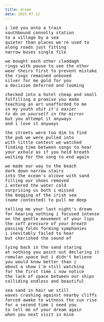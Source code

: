 ```yaml
---
title: dream
date: 2025-07-12
---
```


<pre>i led you onto a train
southbound connolly station
to a village by a sea
quieter than places we're used to
along roads just fitting
narrow buses single file</pre>

<pre>we bought each other claddagh
rings with pause to see the other
wear theirs first to prevent mistake
the rings remained unboxed
silver for me gold for you
a decision deferred and looming</pre>

<pre>checked into a hotel cheap and small
fulfilling a promise you made
teaching an art unafforded to me
in my youth <i>shit it's easier
to do on yourself in the mirror</i>
but you attempt it anyways
and i love it anyways</pre>

<pre>the streets were too dim to find
the pub we were pulled into
with little contest we watched
finding time between songs to hear
your <i>exhale</i> as if you held breath
waiting for the song to end again</pre>

<pre>we made our way to the beach
dark down narrow stairs
into the ocean's alcove with sand
filling our shoes removed
i entered the water cold
surprising us both i missed
the begging of the irish sea
(name contested) to pull me deep</pre>

<pre>telling me your last night's dream
for hearing nothing i focused intense
on the gentle movement of your lips
the <i>soft pressure of your breath</i>
passing folds forming symphonies
i inevitably failed to hear
but cherished the sound of</pre>

<pre>lying back in the sand staring
at nothing you point out declaring it
<i>romulan space</i> but i didn't believe
you would know better than i
about a show i'm still watching
for the first time i now notice
the lack of space between our ships
colliding endless and beautiful</pre>

<pre>sea sand in hair we still
waves crashing against nearby cliffs
forced awake to witness the sun rise
for a second time i need you
to tell me of your dream again
when you next visit in mine</pre>
